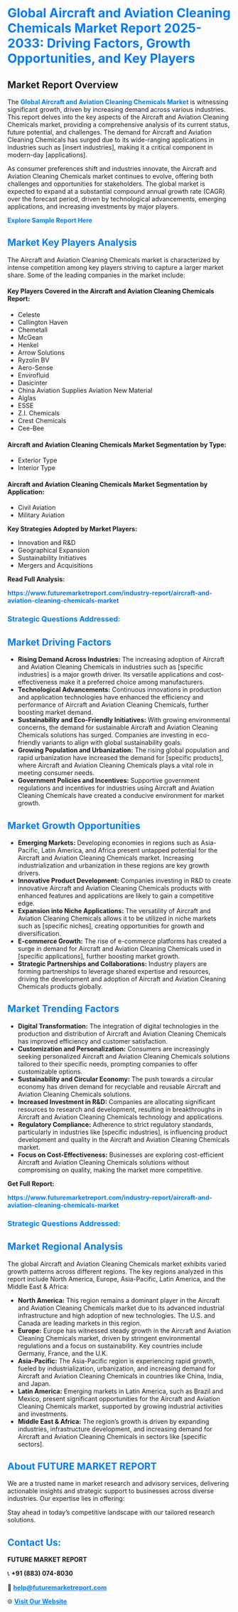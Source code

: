 <h1 style="color: #007BFF;">Global Aircraft and Aviation Cleaning Chemicals Market Report 2025-2033: Driving Factors, Growth Opportunities, and Key Players</h1>

<section id="overview">
<h2>Market Report Overview</h2>
<p>The <a href="https://www.futuremarketreport.com/industry-report/aircraft-and-aviation-cleaning-chemicals-market" style="color: #007BFF; text-decoration: none;"><strong>Global Aircraft and Aviation Cleaning Chemicals Market</strong></a> is witnessing significant growth, driven by increasing demand across various industries. This report delves into the key aspects of the Aircraft and Aviation Cleaning Chemicals market, providing a comprehensive analysis of its current status, future potential, and challenges. The demand for Aircraft and Aviation Cleaning Chemicals has surged due to its wide-ranging applications in industries such as [insert industries], making it a critical component in modern-day [applications].</p>
<p>As consumer preferences shift and industries innovate, the Aircraft and Aviation Cleaning Chemicals market continues to evolve, offering both challenges and opportunities for stakeholders. The global market is expected to expand at a substantial compound annual growth rate (CAGR) over the forecast period, driven by technological advancements, emerging applications, and increasing investments by major players.</p>
</section>

<section id="overview">
<p><a href="https://www.futuremarketreport.com/request-sample/reportId=114233" style="color: #007BFF; text-decoration: none;"><strong>Explore Sample Report Here</strong></a></p>
</section>

<section id="key-players">
<h2 style="color: #007BFF;">Market Key Players Analysis</h2>
<p>The Aircraft and Aviation Cleaning Chemicals market is characterized by intense competition among key players striving to capture a larger market share. Some of the leading companies in the market include:</p>
<h4>Key Players Covered in the Aircraft and Aviation Cleaning Chemicals Report:</h4>
<ul><li>Celeste</li><li>Callington Haven</li><li>Chemetall</li><li>McGean</li><li>Henkel</li><li>Arrow Solutions</li><li>Ryzolin BV</li><li>Aero-Sense</li><li>Envirofluid</li><li>Dasicinter</li><li>China Aviation Supplies Aviation New Material</li><li>Alglas</li><li>ESSE</li><li>Z.I. Chemicals</li><li>Crest Chemicals</li><li>Cee-Bee</li></ul>
<h4>Aircraft and Aviation Cleaning Chemicals Market Segmentation by Type:</h4>
<ul><li>Exterior Type</li><li>Interior Type</li></ul>

<h4>Aircraft and Aviation Cleaning Chemicals Market Segmentation by Application:</h4>
<ul><li>Civil Aviation</li><li>Military Aviation</li></ul>
<p><strong>Key Strategies Adopted by Market Players:</strong></p>
<ul>
<li>Innovation and R&D</li>
<li>Geographical Expansion</li>
<li>Sustainability Initiatives</li>
<li>Mergers and Acquisitions</li>
</ul>
</section>

<section>
<p><strong>Read Full Analysis: </strong></p><a href="https://www.futuremarketreport.com/industry-report/aircraft-and-aviation-cleaning-chemicals-market" style="color: #007BFF; text-decoration: none;"><strong>https://www.futuremarketreport.com/industry-report/aircraft-and-aviation-cleaning-chemicals-market</strong></a>
<h3 style="color: #007BFF;">Strategic Questions Addressed:</h3>
</section>

<section id="driving-factors">
<h2 style="color: #007BFF;">Market Driving Factors</h2>
<ul>
<li><strong>Rising Demand Across Industries:</strong> The increasing adoption of Aircraft and Aviation Cleaning Chemicals in industries such as [specific industries] is a major growth driver. Its versatile applications and cost-effectiveness make it a preferred choice among manufacturers.</li>
<li><strong>Technological Advancements:</strong> Continuous innovations in production and application technologies have enhanced the efficiency and performance of Aircraft and Aviation Cleaning Chemicals, further boosting market demand.</li>
<li><strong>Sustainability and Eco-Friendly Initiatives:</strong> With growing environmental concerns, the demand for sustainable Aircraft and Aviation Cleaning Chemicals solutions has surged. Companies are investing in eco-friendly variants to align with global sustainability goals.</li>
<li><strong>Growing Population and Urbanization:</strong> The rising global population and rapid urbanization have increased the demand for [specific products], where Aircraft and Aviation Cleaning Chemicals plays a vital role in meeting consumer needs.</li>
<li><strong>Government Policies and Incentives:</strong> Supportive government regulations and incentives for industries using Aircraft and Aviation Cleaning Chemicals have created a conducive environment for market growth.</li>
</ul>
</section>

<section id="growth-opportunities">
<h2 style="color: #007BFF;">Market Growth Opportunities</h2>
<ul>
<li><strong>Emerging Markets:</strong> Developing economies in regions such as Asia-Pacific, Latin America, and Africa present untapped potential for the Aircraft and Aviation Cleaning Chemicals market. Increasing industrialization and urbanization in these regions are key growth drivers.</li>
<li><strong>Innovative Product Development:</strong> Companies investing in R&D to create innovative Aircraft and Aviation Cleaning Chemicals products with enhanced features and applications are likely to gain a competitive edge.</li>
<li><strong>Expansion into Niche Applications:</strong> The versatility of Aircraft and Aviation Cleaning Chemicals allows it to be utilized in niche markets such as [specific niches], creating opportunities for growth and diversification.</li>
<li><strong>E-commerce Growth:</strong> The rise of e-commerce platforms has created a surge in demand for Aircraft and Aviation Cleaning Chemicals used in [specific applications], further boosting market growth.</li>
<li><strong>Strategic Partnerships and Collaborations:</strong> Industry players are forming partnerships to leverage shared expertise and resources, driving the development and adoption of Aircraft and Aviation Cleaning Chemicals products globally.</li>
</ul>
</section>

<section id="trending-factors">
<h2 style="color: #007BFF;">Market Trending Factors</h2>
<ul>
<li><strong>Digital Transformation:</strong> The integration of digital technologies in the production and distribution of Aircraft and Aviation Cleaning Chemicals has improved efficiency and customer satisfaction.</li>
<li><strong>Customization and Personalization:</strong> Consumers are increasingly seeking personalized Aircraft and Aviation Cleaning Chemicals solutions tailored to their specific needs, prompting companies to offer customizable options.</li>
<li><strong>Sustainability and Circular Economy:</strong> The push towards a circular economy has driven demand for recyclable and reusable Aircraft and Aviation Cleaning Chemicals solutions.</li>
<li><strong>Increased Investment in R&D:</strong> Companies are allocating significant resources to research and development, resulting in breakthroughs in Aircraft and Aviation Cleaning Chemicals technology and applications.</li>
<li><strong>Regulatory Compliance:</strong> Adherence to strict regulatory standards, particularly in industries like [specific industries], is influencing product development and quality in the Aircraft and Aviation Cleaning Chemicals market.</li>
<li><strong>Focus on Cost-Effectiveness:</strong> Businesses are exploring cost-efficient Aircraft and Aviation Cleaning Chemicals solutions without compromising on quality, making the market more competitive.</li>
</ul>
</section>

<section>
<p><strong>Get Full Report: </strong></p><a href="https://www.futuremarketreport.com/industry-report/aircraft-and-aviation-cleaning-chemicals-market" style="color: #007BFF; text-decoration: none;"><strong>https://www.futuremarketreport.com/industry-report/aircraft-and-aviation-cleaning-chemicals-market</strong></a>
<h3 style="color: #007BFF;">Strategic Questions Addressed:</h3>
</section>


<section id="regional-analysis">
<h2 style="color: #007BFF;">Market Regional Analysis</h2>
<p>The global Aircraft and Aviation Cleaning Chemicals market exhibits varied growth patterns across different regions. The key regions analyzed in this report include North America, Europe, Asia-Pacific, Latin America, and the Middle East & Africa:</p>
<ul>
<li><strong>North America:</strong> This region remains a dominant player in the Aircraft and Aviation Cleaning Chemicals market due to its advanced industrial infrastructure and high adoption of new technologies. The U.S. and Canada are leading markets in this region.</li>
<li><strong>Europe:</strong> Europe has witnessed steady growth in the Aircraft and Aviation Cleaning Chemicals market, driven by stringent environmental regulations and a focus on sustainability. Key countries include Germany, France, and the U.K.</li>
<li><strong>Asia-Pacific:</strong> The Asia-Pacific region is experiencing rapid growth, fueled by industrialization, urbanization, and increasing demand for Aircraft and Aviation Cleaning Chemicals in countries like China, India, and Japan.</li>
<li><strong>Latin America:</strong> Emerging markets in Latin America, such as Brazil and Mexico, present significant opportunities for the Aircraft and Aviation Cleaning Chemicals market, supported by growing industrial activities and investments.</li>
<li><strong>Middle East & Africa:</strong> The region’s growth is driven by expanding industries, infrastructure development, and increasing demand for Aircraft and Aviation Cleaning Chemicals in sectors like [specific sectors].</li>
</ul>
</section>

<footer>
<h2 style="color: #007BFF;">About FUTURE MARKET REPORT</h2>
<p>We are a trusted name in market research and advisory services, delivering actionable insights and strategic support to businesses across diverse industries. Our expertise lies in offering:</p>

<p>Stay ahead in today’s competitive landscape with our tailored research solutions.</p>

<h2 style="color: #007BFF;">Contact Us:</h2>
<p><strong>FUTURE MARKET REPORT</strong></p>
<p>📞 <strong>+91 (883) 074-8030</strong></p>
<p>📧 <strong><a href="mailto:help@futuremarketreport.com" style="color: #007BFF;">help@futuremarketreport.com</a></strong></p>
<p>🌐 <strong><a href="https://www.futuremarketreport.com/" style="color: #007BFF;">Visit Our Website</a></strong></p>
</footer>